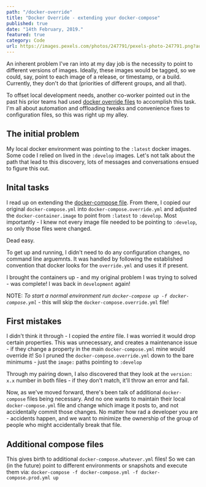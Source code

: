 ```yaml
---
path: "/docker-override"
title: "Docker Override - extending your docker-compose"
published: true
date: "14th February, 2019."
featured: true
category: Code
url: https://images.pexels.com/photos/247791/pexels-photo-247791.png?auto=compress&cs=tinysrgb&dpr=2&h=750&w=1260
---
```


An inherent problem I've ran into at my day job is the necessity to point to different versions of images. Ideally, these images would be tagged, so we could, say, point to each image of a release, or timestamp, or a build. Currently, they don't do that (priorities of different groups, and all that).

To offset local development needs, another co-worker pointed out in the past his prior teams had used [docker override files](https://docs.docker.com/compose/extends/) to accomplish this task. I'm all about automation and offloading tweaks and convenience fixes to configuration files, so this was right up my alley.

## The initial problem

My local docker environment was pointing to the `:latest` docker images. Some code I relied on lived in the `:develop` images. Let's not talk about the path that lead to this discovery, lots of messages and conversations ensued to figure this out.

## Inital tasks

I read up on extending the [docker-compose file](https://docs.docker.com/compose/extends/). From there, I copied our original `docker-compose.yml` into `docker-compose.override.yml` and adjusted the `docker-container.image` to point from `:latest` to `:develop`. Most importantly - I knew not every image file needed to be pointing to `:develop`, so only those files were changed.

Dead easy.

To get up and running, I didn't need to do any configuration changes, no command line arguemnts. It was handled by following the established convention that docker looks for the `override.yml` and uses it if present.

I brought the containers up - and my original problem I was trying to solved - was complete! I was back in `development` again!

NOTE: _To start a normal environment run `docker-compose up -f docker-compose.yml`_ - this will skip the `docker-compose.override.yml` file!

## First mistakes

I didn't think it through - I copied the _entire_ file. I was worried it would drop certain properties. This was unnecessary, and creates a maintenance issue - if they change a property in the main `docker-compose.yml` mine would override it! So I pruned the `docker-compose.override.yml` down to the bare minimums - just the `image:` paths pointing to `:develop`

Through my pairing down, I also discovered that they look at the `version: x.x` number in both files - if they don't match, it'll throw an error and fail.

Now, as we've moved forward, there's been talk of additional `docker-compose` files being necessary. And no one wants to maintain their local `docker-compose.yml` file and change which image it posts to, and not accidentally commit those changes. No matter how rad a developer you are - accidents happen, and we want to minimize the ownership of the group of people who might accidentally break that file.

## Additional compose files

This gives birth to additional `docker-compose.whatever.yml` files! So we can (in the future) point to different environments or snapshots and execute them via: `docker-compose -f docker-compose.yml -f docker-compose.prod.yml up`
